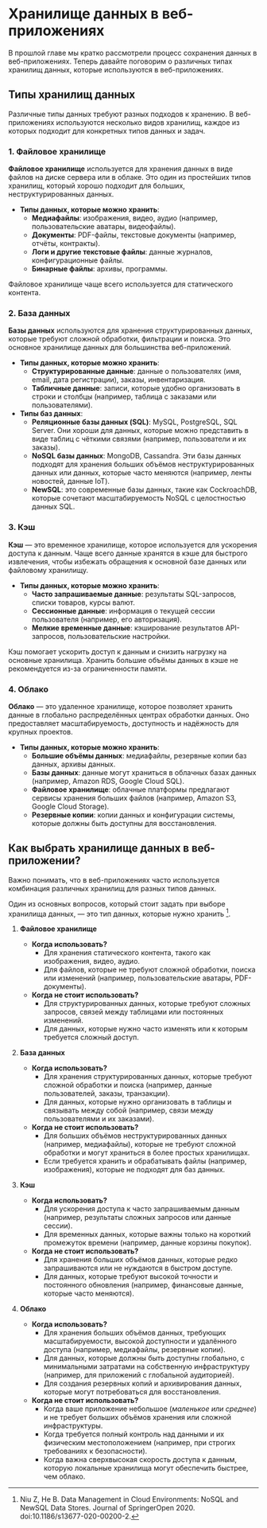 # Хранилище данных в веб-приложениях

В прошлой главе мы кратко рассмотрели процесс сохранения данных в веб-приложениях. Теперь давайте поговорим о различных типах хранилищ данных, которые используются в веб-приложениях.

## Типы хранилищ данных

Различные типы данных требуют разных подходов к хранению. В веб-приложениях используются несколько видов хранилищ, каждое из которых подходит для конкретных типов данных и задач.

### 1. **Файловое хранилище**
   
**Файловое хранилище** используется для хранения данных в виде файлов на диске сервера или в облаке. Это один из простейших типов хранилищ, который хорошо подходит для больших, неструктурированных данных.
   
- **Типы данных, которые можно хранить**:
   - **Медиафайлы**: изображения, видео, аудио (например, пользовательские аватары, видеофайлы).
   - **Документы**: PDF-файлы, текстовые документы (например, отчёты, контракты).
   - **Логи и другие текстовые файлы**: данные журналов, конфигурационные файлы.
   - **Бинарные файлы**: архивы, программы.
   
Файловое хранилище чаще всего используется для статического контента.

### 2. **База данных**

**Базы данных** используются для хранения структурированных данных, которые требуют сложной обработки, фильтрации и поиска. Это основное хранилище данных для большинства веб-приложений.
   
- **Типы данных, которые можно хранить**:
   - **Структурированные данные**: данные о пользователях (имя, email, дата регистрации), заказы, инвентаризация.
   - **Табличные данные**: записи, которые удобно организовать в строки и столбцы (например, таблица с заказами или пользователями). 
- **Типы баз данных**:
   - **Реляционные базы данных (SQL)**: MySQL, PostgreSQL, SQL Server. Они хороши для данных, которые можно представить в виде таблиц с чёткими связями (например, пользователи и их заказы).
   - **NoSQL базы данных**: MongoDB, Cassandra. Эти базы данных подходят для хранения больших объёмов неструктурированных данных или данных, которые часто меняются (например, ленты новостей, данные IoT).
   - **NewSQL**: это современные базы данных, такие как CockroachDB, которые сочетают масштабируемость NoSQL с целостностью данных SQL.

### 3. **Кэш**

**Кэш** — это временное хранилище, которое используется для ускорения доступа к данным. Чаще всего данные хранятся в кэше для быстрого извлечения, чтобы избежать обращения к основной базе данных или файловому хранилищу.

- **Типы данных, которые можно хранить**:
   - **Часто запрашиваемые данные**: результаты SQL-запросов, списки товаров, курсы валют.
   - **Сессионные данные**: информация о текущей сессии пользователя (например, его авторизация).
   - **Мелкие временные данные**: кэширование результатов API-запросов, пользовательские настройки.
   
Кэш помогает ускорить доступ к данным и снизить нагрузку на основные хранилища. Хранить большие объёмы данных в кэше не рекомендуется из-за ограниченности памяти.


### 4. **Облако**

**Облако** — это удаленное хранилище, которое позволяет хранить данные в глобально распределённых центрах обработки данных. Оно предоставляет масштабируемость, доступность и надёжность для крупных проектов.
   
- **Типы данных, которые можно хранить**:
   - **Большие объёмы данных**: медиафайлы, резервные копии баз данных, архивы данных.
   - **Базы данных**: данные могут храниться в облачных базах данных (например, Amazon RDS, Google Cloud SQL).
   - **Файловое хранилище**: облачные платформы предлагают сервисы хранения больших файлов (например, Amazon S3, Google Cloud Storage).
   - **Резервные копии**: копии данных и конфигурации системы, которые должны быть доступны для восстановления.
  

## Как выбрать хранилище данных в веб-приложении?

Важно понимать, что в веб-приложениях часто используется комбинация различных хранилищ для разных типов данных.

Один из основных вопросов, который стоит задать при выборе хранилища данных, — это тип данных, которые нужно хранить [^1]. 

1. **Файловое хранилище**
   - **Когда использовать?**
     - Для хранения статического контента, такого как изображения, видео, аудио.
     - Для файлов, которые не требуют сложной обработки, поиска или изменений (например, пользовательские аватары, PDF-документы).
   - **Когда не стоит использовать?**
     - Для структурированных данных, которые требуют сложных запросов, связей между таблицами или постоянных изменений.
     - Для данных, которые нужно часто изменять или к которым требуется сложный доступ.

2. **База данных**
   - **Когда использовать?**
     - Для хранения структурированных данных, которые требуют сложной обработки и поиска (например, данные пользователей, заказы, транзакции).
     - Для данных, которые нужно организовать в таблицы и связывать между собой (например, связи между пользователями и их заказами).
   - **Когда не стоит использовать?**
     - Для больших объёмов неструктурированных данных (например, медиафайлы), которые не требуют сложной обработки и могут храниться в более простых хранилищах.
     - Если требуется хранить и обрабатывать файлы (например, изображения), которые не подходят для баз данных.

3. **Кэш**
   - **Когда использовать?**
     - Для ускорения доступа к часто запрашиваемым данным (например, результаты сложных запросов или данные сессии).
     - Для временных данных, которые важны только на короткий промежуток времени (например, данные корзины покупок).
   - **Когда не стоит использовать?**
     - Для хранения больших объёмов данных, которые редко запрашиваются или не нуждаются в быстром доступе.
     - Для данных, которые требуют высокой точности и постоянного обновления (например, финансовые данные, которые часто меняются).

4. **Облако**
   - **Когда использовать?**
     - Для хранения больших объёмов данных, требующих масштабируемости, высокой доступности и удалённого доступа (например, медиафайлы, резервные копии).
     - Для данных, которые должны быть доступны глобально, с минимальными затратами на собственную инфраструктуру (например, для приложений с глобальной аудиторией).
     - Для создания резервных копий и архивирования данных, которые могут потребоваться для восстановления.
   - **Когда не стоит использовать?**
     - Когда ваше приложение небольшое (*маленькое или среднее*) и не требует больших объёмов хранения или сложной инфраструктуры.
     - Когда требуется полный контроль над данными и их физическим местоположением (например, при строгих требованиях к безопасности).
     - Когда важна сверхвысокая скорость доступа к данным, которую локальные хранилища могут обеспечить быстрее, чем облако.

[^1]: Niu Z, He B. Data Management in Cloud Environments: NoSQL and NewSQL Data Stores. Journal of​ SpringerOpen 2020. doi:10.1186/s13677-020-00200-2.